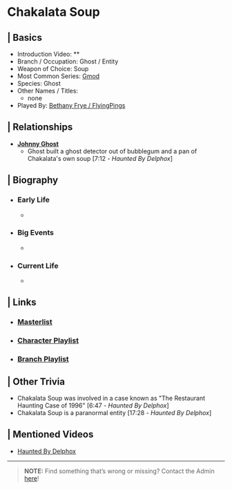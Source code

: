 # Chakalata Soup  


## | Basics  
- Introduction Video: **  
- Branch / Occupation: Ghost / Entity  
- Weapon of Choice: Soup  
- Most Common Series: [Gmod](6.Series/Gmod.html)  
- Species: Ghost  
- Other Names / Titles:   
  - none  
- Played By: [Bethany Frye / FlyingPings](3.Siblings/3.3.Bethany-Frye-FlyingPings.html)  


## | Relationships  
- [**Johnny Ghost**](5.Characters/Johnny_Ghost.html)  
  - Ghost built a ghost detector out of bubblegum and a pan of Chakalata's own soup \[7:12 - *Haunted By Delphox*]


## | Biography  
- ### Early Life  
  -   
- ### Big Events  
  -   
- ### Current Life  
  -   

 
## | Links  
- ### [Masterlist]()  
- ### [Character Playlist]()  
- ### [Branch Playlist]()  


## | Other Trivia  
- Chakalata Soup was involved in a case known as "The Restaurant Haunting Case of 1996" \[6:47 - *Haunted By Delphox*]
- Chakalata Soup is a paranormal entity \[17:28 - *Haunted By Delphox*]

## | Mentioned Videos
- [Haunted By Delphox](https://youtu.be/gVmjfDiJ184)

----

> **NOTE:** Find something that’s wrong or missing? Contact the Admin [here](chapter_2.html)!
